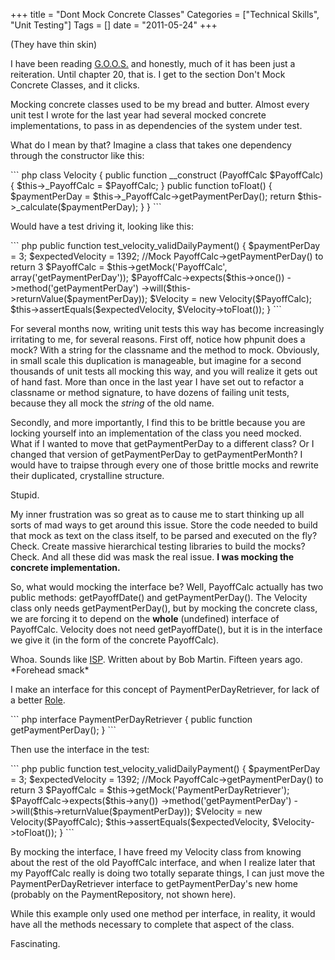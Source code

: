 +++
title = "Dont Mock Concrete Classes"
Categories = ["Technical Skills", "Unit Testing"]
Tags = []
date = "2011-05-24"
+++
<p>(They have thin skin)</p>
<p>I have been
reading <a href="http://www.amazon.com/Growing-Object-Oriented-Software-Guided-Tests/dp/0321503627/ref=sr_1_1?ie=UTF8&amp;s=books&amp;qid=1303935530&amp;sr=8-1"
target="_blank">G.O.O.S.</a> and honestly, much of it has been just a
reiteration. Until chapter 20, that is. I get to the section Don't
Mock Concrete Classes, and it clicks.
</p>
<p>
 Mocking concrete classes used to be my bread and butter. Almost every
 unit test I wrote for the last year had several mocked concrete
 implementations, to pass in as dependencies of the system under test.
</p>
<p>
What do I mean by that? Imagine a class that takes one dependency
through the constructor like this:
</p>
``` php
class Velocity {
  public function __construct (PayoffCalc $PayoffCalc) {
    $this->_PayoffCalc = $PayoffCalc;
  }
  public function toFloat() {
    $paymentPerDay = $this->_PayoffCalc->getPaymentPerDay();
    return $this->_calculate($paymentPerDay);
  }
}
```
<p>
Would have a test driving it, looking like this:
</p>
``` php
public function test_velocity_validDailyPayment() {
  $paymentPerDay = 3;
  $expectedVelocity = 1392;
  //Mock PayoffCalc->getPaymentPerDay() to return 3
  $PayoffCalc = $this->getMock('PayoffCalc', array('getPaymentPerDay')); 
  $PayoffCalc->expects($this->once())
             ->method('getPaymentPerDay')
             ->will($this->returnValue($paymentPerDay));
  $Velocity = new Velocity($PayoffCalc);
  $this->assertEquals($expectedVelocity, $Velocity->toFloat());
}
```
</p>
<p>
For several months now, writing unit tests this way has become
increasingly irritating to me, for several reasons. First off, notice
how phpunit does a mock? With a string for the classname and the
method to mock. Obviously, in small scale this duplication is
manageable, but imagine for a second thousands of unit tests all
mocking this way, and you will realize it gets out of hand fast. More
than once in the last year I have set out to refactor a classname or
method signature, to have dozens of failing unit tests, because they
all mock the <em>string</em> of the old name.
</p>
<p>
 Secondly, and more importantly, I find this to be brittle because you
 are locking yourself into an implementation of the class you need
 mocked. What if I wanted to move that getPaymentPerDay to a different
 class? Or I changed that version of getPaymentPerDay to
 getPaymentPerMonth? I would have to traipse through every one of
 those brittle mocks and rewrite their duplicated, crystalline
 structure.
</p>
<p>
 Stupid.
</p>
<p>
My inner frustration was so great as to cause me to start thinking up
all sorts of mad ways to get around this issue. Store the code needed
to build that mock as text on the class itself, to be parsed and
executed on the fly? Check. Create massive hierarchical testing
libraries to build the mocks? Check. And all these did was mask the
real issue. <strong>I was mocking the concrete
implementation.</strong>
</p>
<p>
 So, what would mocking the interface be? Well, PayoffCalc actually
 has two public methods: getPayoffDate() and getPaymentPerDay(). The
 Velocity class only needs getPaymentPerDay(), but by mocking the
 concrete class, we are forcing it to depend on
 the <strong>whole</strong> (undefined) interface of PayoffCalc.
 Velocity does not need getPayoffDate(), but it is in the interface we
 give it (in the form of the concrete PayoffCalc).
</p>
<p>
 Whoa. Sounds
 like <a href="http://en.wikipedia.org/wiki/Interface_segregation_principle"
 target="_blank">ISP</a>. Written about by Bob Martin. Fifteen years
 ago. *Forehead smack*
</p>
<p>
I make an interface for this concept of PaymentPerDayRetriever, for
lack of a
better <a href="http://martinfowler.com/bliki/RoleInterface.html"
target="_blank">Role</a>.
</p>
``` php
interface PaymentPerDayRetriever {
  public function getPaymentPerDay();
}
```
<p>
Then use the interface in the test:
</p>
``` php
public function test_velocity_validDailyPayment() {
    $paymentPerDay = 3;
    $expectedVelocity = 1392;
    //Mock PayoffCalc->getPaymentPerDay() to return 3
    $PayoffCalc = $this->getMock('PaymentPerDayRetriever');
    $PayoffCalc->expects($this->any())
        ->method('getPaymentPerDay')
        ->will($this->returnValue($paymentPerDay));
       $Velocity = new Velocity($PayoffCalc);
    $this->assertEquals($expectedVelocity, $Velocity->toFloat());
}
```
<p>
By mocking the interface, I have freed my Velocity class from knowing
about the rest of the old PayoffCalc interface, and when I realize
later that my PayoffCalc really is doing two totally separate things,
I can just move the PaymentPerDayRetriever interface to
getPaymentPerDay's new home (probably on the PaymentRepository, not
shown here).
</p>
<p>
 While this example only used one method per interface, in reality, it
 would have all the methods necessary to complete that aspect of the
 class.
</p>
<p>
Fascinating.
</p>
